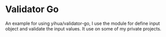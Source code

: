 # Validator Go

An example for using yihua/validator-go, I use the module for define input object and validate the input values. It use on some of my private projects.